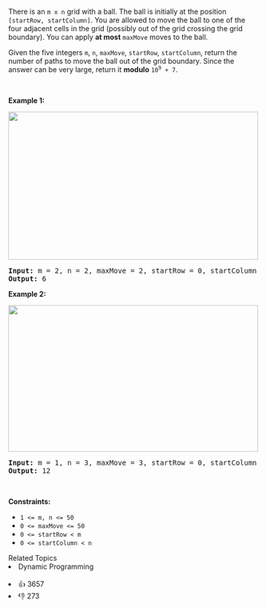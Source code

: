 <p>There is an <code>m x n</code> grid with a ball. The ball is initially at the position <code>[startRow, startColumn]</code>. You are allowed to move the ball to one of the four adjacent cells in the grid (possibly out of the grid crossing the grid boundary). You can apply <strong>at most</strong> <code>maxMove</code> moves to the ball.</p>

<p>Given the five integers <code>m</code>, <code>n</code>, <code>maxMove</code>, <code>startRow</code>, <code>startColumn</code>, return the number of paths to move the ball out of the grid boundary. Since the answer can be very large, return it <strong>modulo</strong> <code>10<sup>9</sup> + 7</code>.</p>

<p>&nbsp;</p> 
<p><strong class="example">Example 1:</strong></p> 
<img alt="" src="https://assets.leetcode.com/uploads/2021/04/28/out_of_boundary_paths_1.png" style="width: 500px; height: 296px;" /> 
<pre>
<strong>Input:</strong> m = 2, n = 2, maxMove = 2, startRow = 0, startColumn = 0
<strong>Output:</strong> 6
</pre>

<p><strong class="example">Example 2:</strong></p> 
<img alt="" src="https://assets.leetcode.com/uploads/2021/04/28/out_of_boundary_paths_2.png" style="width: 500px; height: 293px;" /> 
<pre>
<strong>Input:</strong> m = 1, n = 3, maxMove = 3, startRow = 0, startColumn = 1
<strong>Output:</strong> 12
</pre>

<p>&nbsp;</p> 
<p><strong>Constraints:</strong></p>

<ul> 
 <li><code>1 &lt;= m, n &lt;= 50</code></li> 
 <li><code>0 &lt;= maxMove &lt;= 50</code></li> 
 <li><code>0 &lt;= startRow &lt; m</code></li> 
 <li><code>0 &lt;= startColumn &lt; n</code></li> 
</ul>

<div><div>Related Topics</div><div><li>Dynamic Programming</li></div></div><br><div><li>👍 3657</li><li>👎 273</li></div>